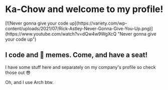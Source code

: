 <h1>Ka-Chow and welcome to my profile!</h1>
[![Never gonna give your code up](https://variety.com/wp-content/uploads/2021/07/Rick-Astley-Never-Gonna-Give-You-Up.png)](https://www.youtube.com/watch?v=dQw4w9WgXcQ "Never gonna give your code up")
<h2>I code and 🍲 memes. Come, and have a seat!</h2>
<p>I have some stuff here and separately on my company's profile so check those out 😎</p>
<p>Oh, and I use Arch btw.</p>
